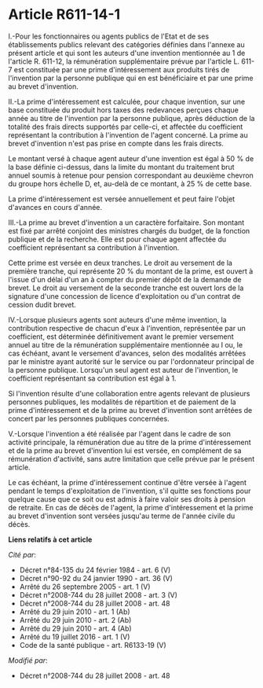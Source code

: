 # Article R611-14-1

I.-Pour les fonctionnaires ou agents publics de l'Etat et de ses établissements publics relevant des catégories définies dans
l'annexe au présent article et qui sont les auteurs d'une invention mentionnée au 1 de l'article R. 611-12, la rémunération
supplémentaire prévue par l'article L. 611-7 est constituée par une prime d'intéressement aux produits tirés de l'invention
par la personne publique qui en est bénéficiaire et par une prime au brevet d'invention. 

II.-La prime d'intéressement est calculée, pour chaque invention, sur une base constituée du produit hors taxes des
redevances perçues chaque année au titre de l'invention par la personne publique, après déduction de la totalité des frais
directs supportés par celle-ci, et affectée du coefficient représentant la contribution à l'invention de l'agent concerné. La
prime au brevet d'invention n'est pas prise en compte dans les frais directs. 

Le montant versé à chaque agent auteur d'une invention est égal à 50 % de la base définie ci-dessus, dans la limite du
montant du traitement brut annuel soumis à retenue pour pension correspondant au deuxième chevron du groupe hors échelle D,
et, au-delà de ce montant, à 25 % de cette base. 

La prime d'intéressement est versée annuellement et peut faire l'objet d'avances en cours d'année. 

III.-La prime au brevet d'invention a un caractère forfaitaire. Son montant est fixé par arrêté conjoint des ministres
chargés du budget, de la fonction publique et de la recherche. Elle est pour chaque agent affectée du coefficient
représentant sa contribution à l'invention. 

Cette prime est versée en deux tranches. Le droit au versement de la première tranche, qui représente 20 % du montant de la
prime, est ouvert à l'issue d'un délai d'un an à compter du premier dépôt de la demande de brevet. Le droit au versement de
la seconde tranche est ouvert lors de la signature d'une concession de licence d'exploitation ou d'un contrat de cession
dudit brevet. 

IV.-Lorsque plusieurs agents sont auteurs d'une même invention, la contribution respective de chacun d'eux à l'invention,
représentée par un coefficient, est déterminée définitivement avant le premier versement annuel au titre de la rémunération
supplémentaire mentionnée au I ou, le cas échéant, avant le versement d'avances, selon des modalités arrêtées par le ministre
ayant autorité sur le service ou par l'ordonnateur principal de la personne publique. Lorsqu'un seul agent est auteur de
l'invention, le coefficient représentant sa contribution est égal à 1. 

Si l'invention résulte d'une collaboration entre agents relevant de plusieurs personnes publiques, les modalités de
répartition et de paiement de la prime d'intéressement et de la prime au brevet d'invention sont arrêtées de concert par les
personnes publiques concernées.

V.-Lorsque l'invention a été réalisée par l'agent dans le cadre de son activité principale, la rémunération due au titre de
la prime d'intéressement et de la prime au brevet d'invention lui est versée, en complément de sa rémunération d'activité,
sans autre limitation que celle prévue par le présent article. 

Le cas échéant, la prime d'intéressement continue d'être versée à l'agent pendant le temps d'exploitation de l'invention,
s'il quitte ses fonctions pour quelque cause que ce soit ou est admis à faire valoir ses droits à pension de retraite. En cas
de décès de l'agent, la prime d'intéressement et la prime au brevet d'invention sont versées jusqu'au terme de l'année civile
du décès.

**Liens relatifs à cet article**

_Cité par_:

  - Décret n°84-135 du 24 février 1984 - art. 6 (V)
  - Décret n°90-92 du 24 janvier 1990 - art. 36 (V)
  - Arrêté du 26 septembre 2005 - art. 1 (V)
  - Décret n°2008-744 du 28 juillet 2008 - art. 3 (V)
  - Décret n°2008-744 du 28 juillet 2008 - art. 48
  - Arrêté du 29 juin 2010 - art. 1 (Ab)
  - Arrêté du 29 juin 2010 - art. 2 (Ab)
  - Arrêté du 29 juin 2010 - art. 4 (Ab)
  - Arrêté du 19 juillet 2016 - art. 1 (V)
  - Code de la santé publique - art. R6133-19 (V)

_Modifié par_:

  - Décret n°2008-744 du 28 juillet 2008 - art. 48
